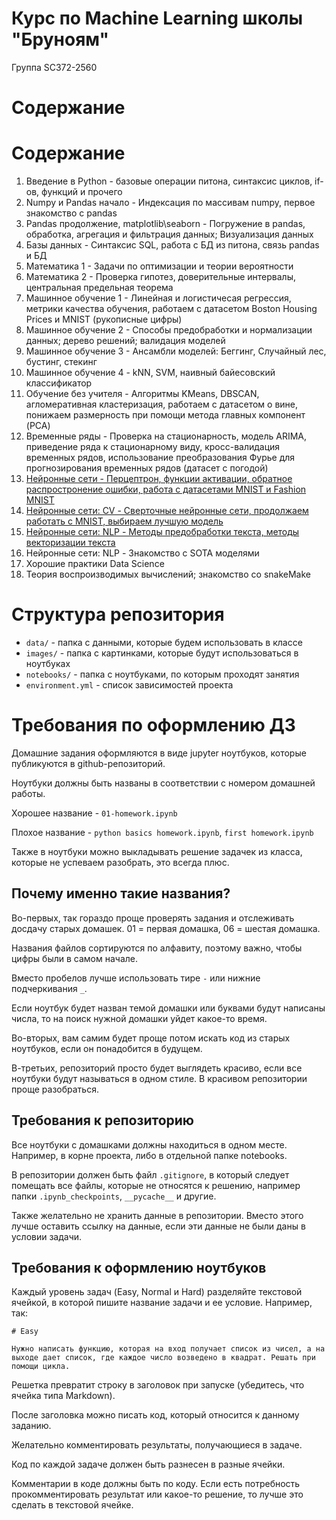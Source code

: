 # Курс по Machine Learning школы "Бруноям"

Группа SC372-2560

# Содержание

# Содержание

1. Введение в Python - базовые операции питона, синтаксис циклов, if-ов, функций и прочего
2. Numpy и Pandas начало - Индексация по массивам numpy, первое знакомство с pandas
3. Pandas продолжение, matplotlib\seaborn - Погружение в pandas, обработка, агрегация и фильтрация данных; Визуализация данных
4. Базы данных - Синтаксис SQL, работа с БД из питона, связь pandas и БД
5. Математика 1 - Задачи по оптимизации и теории вероятности
6. Математика 2 - Проверка гипотез, доверительные интервалы, центральная предельная теорема
7. Машинное обучение 1 - Линейная и логистичесая регрессия, метрики качества обучения, работаем с датасетом Boston Housing Prices и MNIST (рукописные цифры)
8. Машинное обучение 2 - Способы предобработки и нормализации данных; дерево решений; валидация моделей
9. Машинное обучение 3 - Ансамбли моделей: Беггинг, Случайный лес, бустинг, стекинг
10. Машинное обучение 4 - kNN, SVM, наивный байесовский классификатор
11. Обучение без учителя - Алгоритмы KMeans, DBSCAN, агломеративная кластеризация, работаем с датасетом о вине, понижаем размерность при помощи метода главных компонент (PCA)
12. Временные ряды - Проверка на стационарность, модель ARIMA, приведение ряда к стационарному виду, кросс-валидация временных рядов, использование преобразования Фурье для прогнозирования временных рядов (датасет с погодой)
13. [Нейронные сети - Перцептрон, функции активации, обратное распростронение ошибки, работа с датасетами MNIST и Fashion MNIST](https://colab.research.google.com/drive/1s7ogbMFLtPyI62p1jYt3bfQ7QlaFRWG6?usp=sharing)
14. [Нейронные сети: CV - Сверточные нейронные сети, продолжаем работать с MNIST, выбираем лучшую модель](https://colab.research.google.com/drive/1e0V2s55Q9zAhMFq5xlPztk8jrhhcP6GN?usp=sharing)
15. [Нейронные сети: NLP - Методы предобработки текста, методы векторизации текста](https://colab.research.google.com/drive/13S2tLoPn2r52wETQv9cLXDcL6vWwtabi?usp=sharing)
16. Нейронные сети: NLP - Знакомство с SOTA моделями
17. Хорошие практики Data Science
18. Теория воспроизводимых вычислений; знакомство со snakeMake

# Структура репозитория

- `data/` - папка с данными, которые будем использовать в классе
- `images/` - папка с картинками, которые будут использоваться в ноутбуках
- `notebooks/` - папка с ноутбуками, по которым проходят занятия
- `environment.yml` - список зависимостей проекта

# Требования по оформлению ДЗ

Домашние задания оформляются в виде jupyter ноутбуков, которые публикуются в github-репозиторий.

Ноутбуки должны быть названы в соответствии с номером домашней работы.

Хорошее название - `01-homework.ipynb`

Плохое название - `python basics homework.ipynb`, `first homework.ipynb`

Также в ноутбуки можно выкладывать решение задачек из класса, которые не успеваем разобрать, это всегда плюс.


## Почему именно такие названия?

Во-первых, так гораздо проще проверять задания и отслеживать досдачу старых домашек. 01 = первая домашка, 06 = шестая домашка. 

Названия файлов сортируются по алфавиту, поэтому важно, чтобы цифры были в самом начале.

Вместо пробелов лучше использовать тире `-` или нижние подчеркивания `_`.

Если ноутбук будет назван темой домашки или буквами будут написаны числа, то на поиск нужной домашки уйдет какое-то время.

Во-вторых, вам самим будет проще потом искать код из старых ноутбуков, если он понадобится в будущем.

В-третьих, репозиторий просто будет выглядеть красиво, если все ноутбуки будут называться в одном стиле. В красивом репозитории проще разобраться.


## Требования к репозиторию

Все ноутбуки с домашками должны находиться в одном месте. Например, в корне проекта, либо в отдельной папке notebooks.

В репозитории должен быть файл  `.gitignore`, в который следует помещать все файлы, которые не относятся к решению, например папки `.ipynb_checkpoints`, `__pycache__` и другие. 

Также желательно не хранить данные в репозитории. Вместо этого лучше оставить ссылку на данные, если эти данные не были даны в условии задачи.

## Требования к оформлению ноутбуков

Каждый уровень задач (Easy, Normal и Hard) разделяйте текстовой ячейкой, в которой пишите название задачи и ее условие. Например, так:

```
# Easy

Нужно написать функцию, которая на вход получает список из чисел, а на выходе дает список, где каждое число возведено в квадрат. Решать при помощи цикла.
```

Решетка превратит строку в заголовок при запуске (убедитесь, что ячейка типа Markdown).

После заголовка можно писать код, который относится к данному заданию.

Желательно комментировать результаты, получающиеся в задаче.

Код по каждой задаче должен быть разнесен в разные ячейки. 

Комментарии в коде должны быть по коду. Если есть потребность прокомментировать результат или какое-то решение, то лучше это сделать в текстовой ячейке.